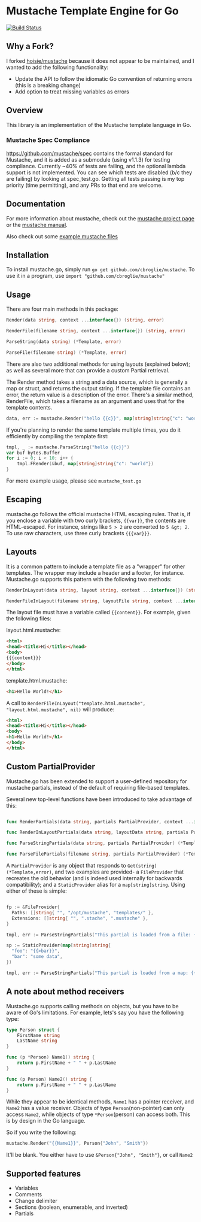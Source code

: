 # Mustache Template Engine for Go

[![Build Status](https://img.shields.io/travis/cbroglie/mustache.svg)](https://travis-ci.org/cbroglie/mustache)

## Why a Fork?

I forked [hoisie/mustache](https://github.com/hoisie/mustache) because it does not appear to be maintained, and I wanted to add the following functionality:
- Update the API to follow the idiomatic Go convention of returning errors (this is a breaking change)
- Add option to treat missing variables as errors

## Overview

This library is an implementation of the Mustache template language in Go.

### Mustache Spec Compliance

https://github.com/mustache/spec contains the formal standard for Mustache, and it is added as a submodule (using v1.1.3) for testing compliance. Currently ~40% of tests are failing, and the optional lambda support is not implemented. You can see which tests are disabled (b/c they are failing) by looking at spec_test.go. Getting all tests passing is my top priority (time permitting), and any PRs to that end are welcome.

## Documentation

For more information about mustache, check out the [mustache project page](http://github.com/defunkt/mustache) or the [mustache manual](http://mustache.github.com/mustache.5.html).

Also check out some [example mustache files](http://github.com/defunkt/mustache/tree/master/examples/)

## Installation
To install mustache.go, simply run `go get github.com/cbroglie/mustache`. To use it in a program, use `import "github.com/cbroglie/mustache"`

## Usage
There are four main methods in this package:

```go
Render(data string, context ...interface{}) (string, error)

RenderFile(filename string, context ...interface{}) (string, error)

ParseString(data string) (*Template, error)

ParseFile(filename string) (*Template, error)
```

There are also two additional methods for using layouts (explained below); as well as several more that can provide a custom Partial retrieval.

The Render method takes a string and a data source, which is generally a map or struct, and returns the output string. If the template file contains an error, the return value is a description of the error. There's a similar method, RenderFile, which takes a filename as an argument and uses that for the template contents.

```go
data, err := mustache.Render("hello {{c}}", map[string]string{"c": "world"})
```

If you're planning to render the same template multiple times, you do it efficiently by compiling the template first:

```go
tmpl, _ := mustache.ParseString("hello {{c}}")
var buf bytes.Buffer
for i := 0; i < 10; i++ {
    tmpl.FRender(&buf, map[string]string{"c": "world"})
}
```

For more example usage, please see `mustache_test.go`

## Escaping

mustache.go follows the official mustache HTML escaping rules. That is, if you enclose a variable with two curly brackets, `{{var}}`, the contents are HTML-escaped. For instance, strings like `5 > 2` are converted to `5 &gt; 2`. To use raw characters, use three curly brackets `{{{var}}}`.

## Layouts

It is a common pattern to include a template file as a "wrapper" for other templates. The wrapper may include a header and a footer, for instance. Mustache.go supports this pattern with the following two methods:

```go
RenderInLayout(data string, layout string, context ...interface{}) (string, error)

RenderFileInLayout(filename string, layoutFile string, context ...interface{}) (string, error)
```

The layout file must have a variable called `{{content}}`. For example, given the following files:

layout.html.mustache:

```html
<html>
<head><title>Hi</title></head>
<body>
{{{content}}}
</body>
</html>
```

template.html.mustache:

```html
<h1>Hello World!</h1>
```

A call to `RenderFileInLayout("template.html.mustache", "layout.html.mustache", nil)` will produce:

```html
<html>
<head><title>Hi</title></head>
<body>
<h1>Hello World!</h1>
</body>
</html>
```

## Custom PartialProvider

Mustache.go has been extended to support a user-defined repository for mustache partials, instead of the default of requiring file-based templates.

Several new top-level functions have been introduced to take advantage of this:

```go

func RenderPartials(data string, partials PartialProvider, context ...interface{}) (string, error)

func RenderInLayoutPartials(data string, layoutData string, partials PartialProvider, context ...interface{}) (string, error)

func ParseStringPartials(data string, partials PartialProvider) (*Template, error)

func ParseFilePartials(filename string, partials PartialProvider) (*Template, error)

```

A `PartialProvider` is any object that responds to `Get(string)
(*Template,error)`, and two examples are provided- a `FileProvider` that
recreates the old behavior (and is indeed used internally for backwards
compatibility); and a `StaticProvider` alias for a `map[string]string`. Using
either of these is simple:

```go

fp := &FileProvider{
  Paths: []string{ "", "/opt/mustache", "templates/" },
  Extensions: []string{ "", ".stache", ".mustache" },
}

tmpl, err := ParseStringPartials("This partial is loaded from a file: {{>foo}}", fp)

sp := StaticProvider(map[string]string{
  "foo": "{{>bar}}",
  "bar": "some data",
})

tmpl, err := ParseStringPartials("This partial is loaded from a map: {{>foo}}", sp)
```

## A note about method receivers

Mustache.go supports calling methods on objects, but you have to be aware of Go's limitations. For example, lets's say you have the following type:

```go
type Person struct {
    FirstName string
    LastName string
}

func (p *Person) Name1() string {
    return p.FirstName + " " + p.LastName
}

func (p Person) Name2() string {
    return p.FirstName + " " + p.LastName
}
```

While they appear to be identical methods, `Name1` has a pointer receiver, and `Name2` has a value receiver. Objects of type `Person`(non-pointer) can only access `Name2`, while objects of type `*Person`(person) can access both. This is by design in the Go language.

So if you write the following:

```go
mustache.Render("{{Name1}}", Person{"John", "Smith"})
```

It'll be blank. You either have to use `&Person{"John", "Smith"}`, or call `Name2`

## Supported features

* Variables
* Comments
* Change delimiter
* Sections (boolean, enumerable, and inverted)
* Partials
